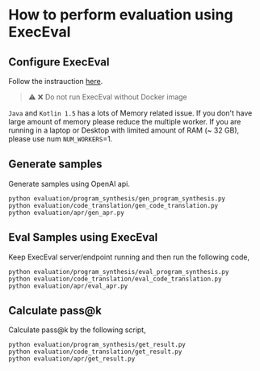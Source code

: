 # How to perform evaluation using ExecEval

## Configure ExecEval

Follow the instrauction [here](https://github.com/ntunlp/execeval).

> :warning: ❌ Do not run ExecEval without Docker image

`Java` and `Kotlin 1.5` has a lots of Memory related issue. If you don't have large amount of memory please reduce the multiple worker. If you are running in a laptop or Desktop with limited amount of RAM (~ 32 GB), please use num `NUM_WORKERS`=1.

## Generate samples

Generate samples using OpenAI api.

```
python evaluation/program_synthesis/gen_program_synthesis.py
python evaluation/code_translation/gen_code_translation.py
python evaluation/apr/gen_apr.py
```

## Eval Samples using ExecEval

Keep ExecEval server/endpoint running and then run the following code, 

```
python evaluation/program_synthesis/eval_program_synthesis.py
python evaluation/code_translation/eval_code_translation.py
python evaluation/apr/eval_apr.py
```

## Calculate pass@k

Calculate pass@k by the following script,

```
python evaluation/program_synthesis/get_result.py
python evaluation/code_translation/get_result.py
python evaluation/apr/get_result.py
```